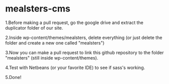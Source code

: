 # mealsters-cms
1.Before making a pull request, go the google drive and extract the duplicator folder of our site.

2.Inside wp-content/themes/mealsters, delete everything (or just delete the folder and create a new one called "mealsters")

3.Now you can make a pull request to link this github repository to the folder "mealsters" (still inside wp-content/themes).

4.Test with Netbeans (or your favorite IDE) to see if sass's working.

5.Done!
